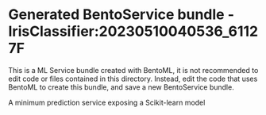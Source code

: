 # Generated BentoService bundle - IrisClassifier:20230510040536_61127F

This is a ML Service bundle created with BentoML, it is not recommended to edit
code or files contained in this directory. Instead, edit the code that uses BentoML
to create this bundle, and save a new BentoService bundle.

A minimum prediction service exposing a Scikit-learn model
